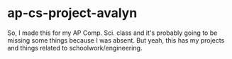 # ap-cs-project-avalyn
So, I made this for my AP Comp. Sci. class and it's probably going to be missing some things because I was absent. But yeah, this has my projects and things related to schoolwork/engineering.
